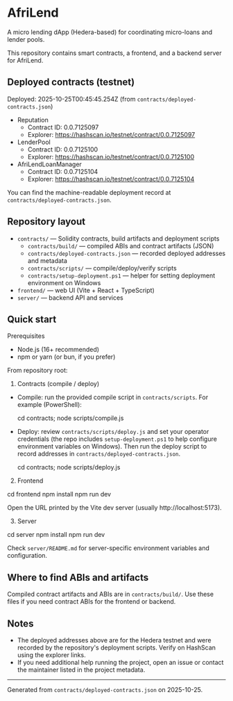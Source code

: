 # AfriLend

A micro lending dApp (Hedera-based) for coordinating micro-loans and lender pools.

This repository contains smart contracts, a frontend, and a backend server for AfriLend.

## Deployed contracts (testnet)

Deployed: 2025-10-25T00:45:45.254Z (from `contracts/deployed-contracts.json`)

- Reputation
  - Contract ID: 0.0.7125097
  - Explorer: https://hashscan.io/testnet/contract/0.0.7125097
- LenderPool
  - Contract ID: 0.0.7125100
  - Explorer: https://hashscan.io/testnet/contract/0.0.7125100
- AfriLendLoanManager
  - Contract ID: 0.0.7125104
  - Explorer: https://hashscan.io/testnet/contract/0.0.7125104

You can find the machine-readable deployment record at `contracts/deployed-contracts.json`.

## Repository layout

- `contracts/` — Solidity contracts, build artifacts and deployment scripts
  - `contracts/build/` — compiled ABIs and contract artifacts (JSON)
  - `contracts/deployed-contracts.json` — recorded deployed addresses and metadata
  - `contracts/scripts/` — compile/deploy/verify scripts
  - `contracts/setup-deployment.ps1` — helper for setting deployment environment on Windows
- `frontend/` — web UI (Vite + React + TypeScript)
- `server/` — backend API and services

## Quick start

Prerequisites
- Node.js (16+ recommended)
- npm or yarn (or bun, if you prefer)

From repository root:

1) Contracts (compile / deploy)
- Compile: run the provided compile script in `contracts/scripts`. For example (PowerShell):

  cd contracts; node scripts/compile.js

- Deploy: review `contracts/scripts/deploy.js` and set your operator credentials (the repo includes `setup-deployment.ps1` to help configure environment variables on Windows). Then run the deploy script to record addresses in `contracts/deployed-contracts.json`.

  cd contracts; node scripts/deploy.js

2) Frontend

  cd frontend
  npm install
  npm run dev

Open the URL printed by the Vite dev server (usually http://localhost:5173).

3) Server

  cd server
  npm install
  npm run dev

Check `server/README.md` for server-specific environment variables and configuration.

## Where to find ABIs and artifacts

Compiled contract artifacts and ABIs are in `contracts/build/`. Use these files if you need contract ABIs for the frontend or backend.

## Notes

- The deployed addresses above are for the Hedera testnet and were recorded by the repository's deployment scripts. Verify on HashScan using the explorer links.
- If you need additional help running the project, open an issue or contact the maintainer listed in the project metadata.

---
Generated from `contracts/deployed-contracts.json` on 2025-10-25.
